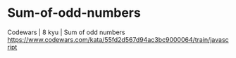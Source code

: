 # Sum-of-odd-numbers
Codewars | 8 kyu | Sum of odd numbers
https://www.codewars.com/kata/55fd2d567d94ac3bc9000064/train/javascript
